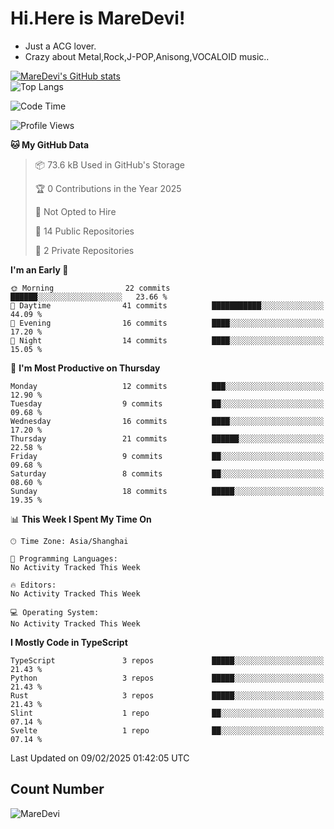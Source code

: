 # Hi.Here is MareDevi!

- Just a ACG lover.
- Crazy about Metal,Rock,J-POP,Anisong,VOCALOID music..

[![MareDevi's GitHub stats](https://github-readme-stats.vercel.app/api?username=MareDevi&show_icons=true&theme=algolia)](https://github.com/anuraghazra/github-readme-stats)  
![Top Langs](https://github-readme-stats.vercel.app/api/top-langs/?username=MareDevi&layout=compact&theme=algolia)

<!--START_SECTION:waka-->
![Code Time](http://img.shields.io/badge/Code%20Time-67%20hrs%201%20min-blue)

![Profile Views](http://img.shields.io/badge/Profile%20Views-0-blue)

**🐱 My GitHub Data** 

> 📦 73.6 kB Used in GitHub's Storage 
 > 
> 🏆 0 Contributions in the Year 2025
 > 
> 🚫 Not Opted to Hire
 > 
> 📜 14 Public Repositories 
 > 
> 🔑 2 Private Repositories 
 > 
**I'm an Early 🐤** 

```text
🌞 Morning                22 commits          ██████░░░░░░░░░░░░░░░░░░░   23.66 % 
🌆 Daytime                41 commits          ███████████░░░░░░░░░░░░░░   44.09 % 
🌃 Evening                16 commits          ████░░░░░░░░░░░░░░░░░░░░░   17.20 % 
🌙 Night                  14 commits          ████░░░░░░░░░░░░░░░░░░░░░   15.05 % 
```
📅 **I'm Most Productive on Thursday** 

```text
Monday                   12 commits          ███░░░░░░░░░░░░░░░░░░░░░░   12.90 % 
Tuesday                  9 commits           ██░░░░░░░░░░░░░░░░░░░░░░░   09.68 % 
Wednesday                16 commits          ████░░░░░░░░░░░░░░░░░░░░░   17.20 % 
Thursday                 21 commits          ██████░░░░░░░░░░░░░░░░░░░   22.58 % 
Friday                   9 commits           ██░░░░░░░░░░░░░░░░░░░░░░░   09.68 % 
Saturday                 8 commits           ██░░░░░░░░░░░░░░░░░░░░░░░   08.60 % 
Sunday                   18 commits          █████░░░░░░░░░░░░░░░░░░░░   19.35 % 
```


📊 **This Week I Spent My Time On** 

```text
🕑︎ Time Zone: Asia/Shanghai

💬 Programming Languages: 
No Activity Tracked This Week

🔥 Editors: 
No Activity Tracked This Week

💻 Operating System: 
No Activity Tracked This Week
```

**I Mostly Code in TypeScript** 

```text
TypeScript               3 repos             █████░░░░░░░░░░░░░░░░░░░░   21.43 % 
Python                   3 repos             █████░░░░░░░░░░░░░░░░░░░░   21.43 % 
Rust                     3 repos             █████░░░░░░░░░░░░░░░░░░░░   21.43 % 
Slint                    1 repo              ██░░░░░░░░░░░░░░░░░░░░░░░   07.14 % 
Svelte                   1 repo              ██░░░░░░░░░░░░░░░░░░░░░░░   07.14 % 
```




 Last Updated on 09/02/2025 01:42:05 UTC
<!--END_SECTION:waka-->

## Count Number
![MareDevi](https://count.getloli.com/get/@maredevi?theme=moebooru-h)  

<!---
MareDevi/MareDevi is a ✨ special ✨ repository because its `README.md` (this file) appears on your GitHub profile.
You can click the Preview link to take a look at your changes.
--->
